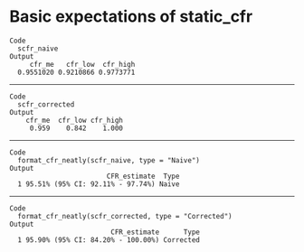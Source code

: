 # Basic expectations of static_cfr

    Code
      scfr_naive
    Output
         cfr_me   cfr_low  cfr_high 
      0.9551020 0.9210866 0.9773771 

---

    Code
      scfr_corrected
    Output
        cfr_me  cfr_low cfr_high 
         0.959    0.842    1.000 

---

    Code
      format_cfr_neatly(scfr_naive, type = "Naive")
    Output
                            CFR_estimate  Type
      1 95.51% (95% CI: 92.11% - 97.74%) Naive

---

    Code
      format_cfr_neatly(scfr_corrected, type = "Corrected")
    Output
                             CFR_estimate      Type
      1 95.90% (95% CI: 84.20% - 100.00%) Corrected

